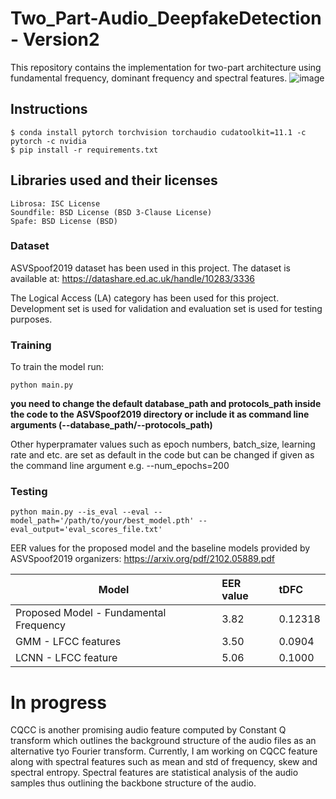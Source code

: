 # Two_Part-Audio_DeepfakeDetection - Version2

This repository contains the implementation for two-part architecture using fundamental frequency, dominant frequency and spectral features.
![image](https://user-images.githubusercontent.com/61777099/194679033-9c61bc9f-9bc6-415e-be1e-579ac4109d8c.png)


## Instructions

    $ conda install pytorch torchvision torchaudio cudatoolkit=11.1 -c pytorch -c nvidia
    $ pip install -r requirements.txt

## Libraries used and their licenses

    Librosa: ISC License
    Soundfile: BSD License (BSD 3-Clause License)
    Spafe: BSD License (BSD)
    
   
### Dataset
ASVSpoof2019 dataset has been used in this project. The dataset is available at:
     https://datashare.ed.ac.uk/handle/10283/3336

The Logical Access (LA) category has been used for this project. Development set is used for validation and evaluation set is used for testing purposes.

### Training
To train the model run:

    python main.py 
   
   
**you need to change the default database_path and protocols_path inside the code to the ASVSpoof2019 directory or include it as command line arguments (--database_path/--protocols_path)**


Other hyperpramater values such as epoch numbers, batch_size, learning rate and etc. are set as default in the code but can be changed if given as the command line argument e.g. --num_epochs=200


### Testing

    python main.py --is_eval --eval --model_path='/path/to/your/best_model.pth' --eval_output='eval_scores_file.txt'


EER values for the proposed model and the baseline models provided by ASVSpoof2019 organizers:
    https://arxiv.org/pdf/2102.05889.pdf

| Model                   | EER value    | tDFC    |   
| ------------------------|:-------------|:-------------|
| Proposed Model - Fundamental Frequency | 3.82| 0.12318    
| GMM - LFCC features     |  3.50 |    0.0904|
| LCNN - LFCC feature     |  5.06 |        0.1000|


# In progress

CQCC is another promising audio feature computed by Constant Q transform which outlines the background structure of the audio files as an alternative tyo Fourier transform. Currently, I am working on CQCC feature along with spectral features such as mean and std of frequency, skew and spectral entropy. Spectral features are statistical analysis of the audio samples thus outlining the backbone structure of the audio.

